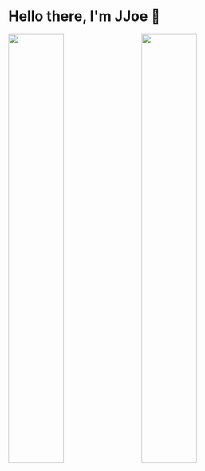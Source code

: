 # Hello there, I'm JJoe 👋

<img align="left" width="47%" src="https://github-readme-stats.vercel.app/api?username=jona939s&show_icons=true&theme=dark" />

<img align="right" width="47%" src="https://github-readme-stats.vercel.app/api/top-langs/?username=jona939s&layout=compact" />
